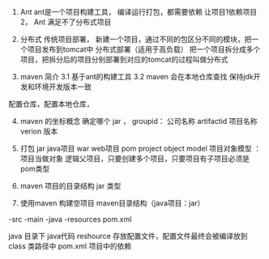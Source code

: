 1. Ant
ant是一个项目构建工具， 
编译运行打包，都需要依赖
让项目1依赖项目2，
Ant 满足不了分布式项目

2. 分布式
传统项目部署，
新建一个项目，通过不同的包区分不同的模块，把一个项目发布到tomcat中
分布式部署（适用于高负载）
把一个项目拆分成多个项目，把拆分后的项目分别部署到对应的tomcat的过程叫做分布式


3. maven 简介
3.1 基于ant的构建工具
3.2 maven 会在本地仓库查找
保持jdk开发和环境开发版本一致

配置仓库，配置本地仓库，

4. maven 的坐标概念
确定哪个 jar ，
groupid： 公司名称
artifactid 项目名称
verion 版本

5. 打包
jar java项目 
war web项目
pom project object model 项目对象模型 ：项目当做对象
逻辑父项目，只要创建多个项目，只要项目有子项目必须是pom类型

6. maven 项目的目录结构 jar 类型


7. 使用maven 构建空项目
maven目录结构（java项目：jar）

-src
    -main
        -java
    -resources
    pom.xml


java 目录下 java代码
reshource 存放配置文件，配置文件最终会被编译放到class 类路径中
pom.xml 项目中的依赖
